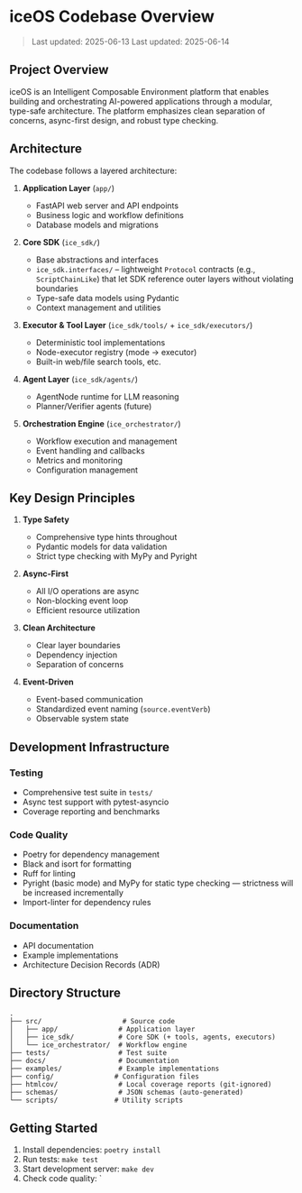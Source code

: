 # iceOS Codebase Overview

> Last updated: 2025-06-13
> Last updated: 2025-06-14

## Project Overview

iceOS is an Intelligent Composable Environment platform that enables building and orchestrating AI-powered applications through a modular, type-safe architecture. The platform emphasizes clean separation of concerns, async-first design, and robust type checking.

## Architecture

The codebase follows a layered architecture:

1. **Application Layer** (`app/`)
   - FastAPI web server and API endpoints
   - Business logic and workflow definitions
   - Database models and migrations

2. **Core SDK** (`ice_sdk/`)
   - Base abstractions and interfaces
   - `ice_sdk.interfaces/` – lightweight `Protocol` contracts (e.g., `ScriptChainLike`) that let SDK reference outer layers without violating boundaries
   - Type-safe data models using Pydantic
   - Context management and utilities

3. **Executor & Tool Layer** (`ice_sdk/tools/` + `ice_sdk/executors/`)
   - Deterministic tool implementations
   - Node-executor registry (mode → executor)
   - Built-in web/file search tools, etc.

4. **Agent Layer** (`ice_sdk/agents/`)
   - AgentNode runtime for LLM reasoning
   - Planner/Verifier agents (future)

5. **Orchestration Engine** (`ice_orchestrator/`)
   - Workflow execution and management
   - Event handling and callbacks
   - Metrics and monitoring
   - Configuration management

## Key Design Principles

1. **Type Safety**
   - Comprehensive type hints throughout
   - Pydantic models for data validation
   - Strict type checking with MyPy and Pyright

2. **Async-First**
   - All I/O operations are async
   - Non-blocking event loop
   - Efficient resource utilization

3. **Clean Architecture**
   - Clear layer boundaries
   - Dependency injection
   - Separation of concerns

4. **Event-Driven**
   - Event-based communication
   - Standardized event naming (`source.eventVerb`)
   - Observable system state

## Development Infrastructure

### Testing
- Comprehensive test suite in `tests/`
- Async test support with pytest-asyncio
- Coverage reporting and benchmarks

### Code Quality
- Poetry for dependency management
- Black and isort for formatting
- Ruff for linting
- Pyright (basic mode) and MyPy for static type checking — strictness will be increased incrementally
- Import-linter for dependency rules

### Documentation
- API documentation
- Example implementations
- Architecture Decision Records (ADR)

## Directory Structure

```
.
├── src/                    # Source code
│   ├── app/               # Application layer
│   ├── ice_sdk/           # Core SDK (+ tools, agents, executors)
│   └── ice_orchestrator/  # Workflow engine
├── tests/                 # Test suite
├── docs/                  # Documentation
├── examples/              # Example implementations
├── config/               # Configuration files
├── htmlcov/               # Local coverage reports (git-ignored)
├── schemas/               # JSON schemas (auto-generated)
└── scripts/              # Utility scripts
```

## Getting Started

1. Install dependencies: `poetry install`
2. Run tests: `make test`
3. Start development server: `make dev`
4. Check code quality: `